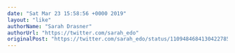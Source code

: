 ```yaml
---
date: "Sat Mar 23 15:58:56 +0000 2019"
layout: "like"
authorName: "Sarah Drasner"
authorUrl: "https://twitter.com/sarah_edo"
originalPost: "https://twitter.com/sarah_edo/status/1109484684130422785"
---
```

